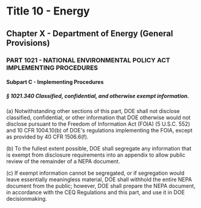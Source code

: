 
# Title 10 - Energy
## Chapter X - Department of Energy (General Provisions)
### PART 1021 - NATIONAL ENVIRONMENTAL POLICY ACT IMPLEMENTING PROCEDURES
#### Subpart C - Implementing Procedures
##### § 1021.340 Classified, confidential, and otherwise exempt information.

(a) Notwithstanding other sections of this part, DOE shall not disclose classified, confidential, or other information that DOE otherwise would not disclose pursuant to the Freedom of Information Act (FOIA) (5 U.S.C. 552) and 10 CFR 1004.10(b) of DOE's regulations implementing the FOIA, except as provided by 40 CFR 1506.6(f).

(b) To the fullest extent possible, DOE shall segregate any information that is exempt from disclosure requirements into an appendix to allow public review of the remainder of a NEPA document.

(c) If exempt information cannot be segregated, or if segregation would leave essentially meaningless material, DOE shall withhold the entire NEPA document from the public; however, DOE shall prepare the NEPA document, in accordance with the CEQ Regulations and this part, and use it in DOE decisionmaking.
